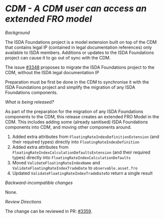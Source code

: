 # *CDM - A CDM user can access an extended FRO model*

_Background_

The ISDA Foundations project is a model extension built on top of the CDM that contains legal IP (contained in legal documentation references) only available to ISDA members. Additions or updates to the ISDA Foundations project can cause it to go out of sync with the CDM.

The issue [#3348](https://github.com/finos/common-domain-model/issues/3348) proposes to migrate the ISDA Foundations project to the CDM, without the ISDA legal documentation IP

Preparation must be first be done in the CDM to synchronise it with the ISDA Foundations project and simplify the migration of any ISDA Foundations components.

_What is being released?_

As part of the preparation for the migration of any ISDA Foundations components to the CDM, this release creates an extended FRO Model in the CDM. This includes adding some (already sanitised) ISDA Foundations components into CDM, and moving other components around. 

1. Added extra attributes from `FloatingRateIndexDefinitionExtension` (and their required types) directly into `FloatingRateIndexDefinition`
2. Added extra attributes from `FloatingRateIndexCalculationDefaultsExtension` (and their required types) directly into `FloatingRateIndexCalculationDefaults`
3. Moved `ValidateFloatingRateIndexName` and `ValidateFloatingRateIndexTradeDate` to `observable.asset.fro`
4. Updated `ValidateFloatingRateIndexTradeDate`to return a single result

_Backward-incompatible changes_

None.

_Review Directions_

The change can be reviewed in PR: [#3359](https://github.com/finos/common-domain-model/pull/3359).
